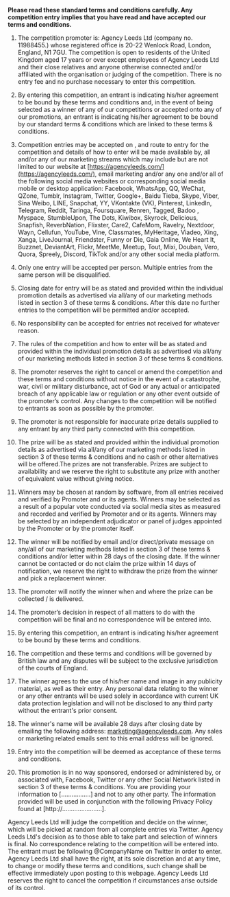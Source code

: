 **Please read these standard terms and conditions carefully. Any competition entry implies that you have read and have accepted our terms and conditions.**

1. The competition promoter is: Agency Leeds Ltd (company no. 11988455.) whose registered office is 20-22 Wenlock Road, London, England, N1 7GU. The competition is open to residents of the United Kingdom aged 17 years or over except employees of Agency Leeds Ltd and their close relatives and anyone otherwise connected and/or affiliated with the organisation or judging of the competition. There is no entry fee and no purchase necessary to enter this competition.

2. By entering this competition, an entrant is indicating his/her agreement to be bound by these terms and conditions and, in the event of being selected as a winner of any of our competitions or accepted onto any of our promotions, an entrant is indicating his/her agreement to be bound by our standard terms & conditions which are linked to these terms & conditions.

3. Competition entries may be accepted on , and route to entry for the competition and details of how to enter will be made available by, all and/or any of our marketing streams which may include but are not limited to our website at [https://agencyleeds.com/](https://agencyleeds.com/), email marketing and/or any one and/or all of the following social media websites or corresponding social media mobile or desktop application:
Facebook, WhatsApp, QQ, WeChat, QZone, Tumblr, Instagram, Twitter, Google+, Baidu Tieba, Skype, Viber, Sina Weibo, LINE, Snapchat, YY, VKontakte (VK), Pinterest, LinkedIn, Telegram, Reddit, Taringa, Foursquare, Renren, Tagged, Badoo , Myspace, StumbleUpon, The Dots, Kiwibox, Skyrock, Delicious, Snapfish, ReverbNation, Flixster, Care2, CafeMom, Ravelry, Nextdoor, Wayn, Cellufun, YouTube, Vine, Classmates, MyHeritage, Viadeo, Xing, Xanga, LiveJournal, Friendster, Funny or Die, Gaia Online, We Heart It, Buzznet, DeviantArt, Flickr, MeetMe, Meetup, Tout, Mixi, Douban, Vero, Quora, Spreely, Discord, TikTok and/or any other social media platform.

4. Only one entry will be accepted per person. Multiple entries from the same person will be disqualified.

5. Closing date for entry will be as stated and provided within the individual promotion details as advertised via all/any of our marketing methods listed in section 3 of these terms & conditions. After this date no further entries to the competition will be permitted and/or accepted.

6. No responsibility can be accepted for entries not received for whatever reason.

7. The rules of the competition and how to enter will be as stated and provided within the individual promotion details as advertised via all/any of our marketing methods listed in section 3 of these terms & conditions.

8. The promoter reserves the right to cancel or amend the competition and these terms and conditions without notice in the event of a catastrophe, war, civil or military disturbance, act of God or any actual or anticipated breach of any applicable law or regulation or any other event outside of the promoter’s control. Any changes to the competition will be notified to entrants as soon as possible by the promoter.

9. The promoter is not responsible for inaccurate prize details supplied to any entrant by any third party connected with this competition.

10. The prize will be as stated and provided within the individual promotion details as advertised via all/any of our marketing methods listed in section 3 of these terms & conditions and no cash or other alternatives will be offered.The prizes are not transferable. Prizes are subject to availability and we reserve the right to substitute any prize with another of equivalent value without giving notice.

11. Winners may be chosen at random by software, from all entries received and verified by Promoter and or its agents. Winners may be selected as a result of a popular vote conducted via social media sites as measured and recorded and verified by Promoter and or its agents. Winners may be selected by an independent adjudicator or panel of judges appointed by the Promoter or by the promoter itself.

12. The winner will be notified by email and/or direct/private message on any/all of our marketing methods listed in section 3 of these terms & conditions and/or letter within 28 days of the closing date. If the winner cannot be contacted or do not claim the prize within 14 days of notification, we reserve the right to withdraw the prize from the winner and pick a replacement winner.

13. The promoter will notify the winner when and where the prize can be collected / is delivered.

14. The promoter’s decision in respect of all matters to do with the competition will be final and no correspondence will be entered into.

15. By entering this competition, an entrant is indicating his/her agreement to be bound by these terms and conditions.

16. The competition and these terms and conditions will be governed by British law and any disputes will be subject to the exclusive jurisdiction of the courts of England.

17. The winner agrees to the use of his/her name and image in any publicity material, as well as their entry. Any personal data relating to the winner or any other entrants will be used solely in accordance with current UK data protection legislation and will not be disclosed to any third party without the entrant's prior consent.

18. The winner's name will be available 28 days after closing date by emailing the following address: [marketing@agencyleeds.com](mailto:marketing@agencyleeds.com). Any sales or marketing related emails sent to this email address will be ignored.

19. Entry into the competition will be deemed as acceptance of these terms and conditions.

20. This promotion is in no way sponsored, endorsed or administered by, or associated with, Facebook, Twitter or any other Social Network listed in section 3 of these terms & conditions. You are providing your information to [……………..] and not to any other party. The information provided will be used in conjunction with the following Privacy Policy found at [http://…………………..].

Agency Leeds Ltd will judge the competition and decide on the winner, which will be picked at random from all complete entries via Twitter.
Agency Leeds Ltd's decision as to those able to take part and selection of winners is final. No correspondence relating to the competition will be entered into.
The entrant must be following @CompanyName on Twitter in order to enter.
Agency Leeds Ltd shall have the right, at its sole discretion and at any time, to change or modify these terms and conditions, such change shall be effective immediately upon posting to this webpage.
Agency Leeds Ltd reserves the right to cancel the competition if circumstances arise outside of its control.
